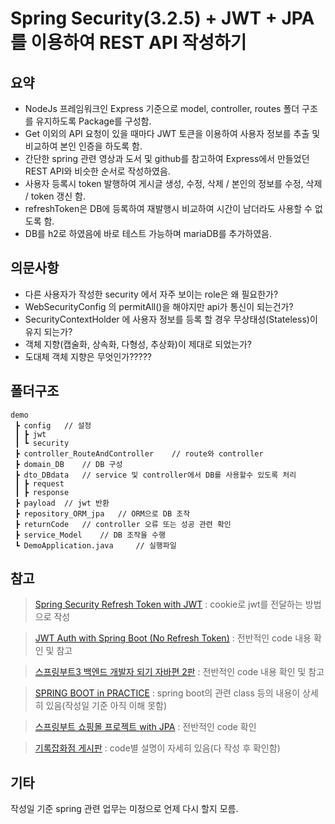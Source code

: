 # Spring Security(3.2.5) + JWT + JPA 를 이용하여 REST API 작성하기

## 요약
- NodeJs 프레임워크인 Express 기준으로 model, controller, routes 폴더 구조를 유지하도록
Package를 구성함.
- Get 이외의 API 요청이 있을 때마다 JWT 토큰을 이용하여 사용자 정보를 추출 및 비교하여 본인
인증을 하도록 함.
- 간단한 spring 관련 영상과 도서 및 github를 참고하여 Express에서 만들었던 REST API와 비슷한 순서로
작성하였음.
- 사용자 등록시 token 발행하여 게시글 생성, 수정, 삭제 / 본인의 정보를 수정, 삭제 / token 갱신 함.
- refreshToken은 DB에 등록하여 재발행시 비교하여 시간이 남더라도 사용할 수 없도록 함.
- DB를 h2로 하였음에 바로 테스트 가능하며 mariaDB를 추가하였음.

## 의문사항
- 다른 사용자가 작성한 security 에서 자주 보이는 role은 왜 필요한가?
- WebSecurityConfig 의 permitAll()을 해야지만 api가 통신이 되는건가?
- SecurityContextHolder 에 사용자 정보를 등록 할 경우 무상태성(Stateless)이 유지 되는가?
- 객체 지향(캡술화, 상속화, 다형성, 추상화)이 제대로 되었는가?
- 도대체 객체 지향은 무엇인가?????

## 폴더구조
```
demo
 ┣ config   // 설정
 ┃ ┣ jwt
 ┃ ┗ security
 ┣ controller_RouteAndController    // route와 controller
 ┣ domain_DB    // DB 구성
 ┣ dto_DBdata   // service 및 controller에서 DB를 사용할수 있도록 처리
 ┃ ┣ request
 ┃ ┣ response
 ┣ payload  // jwt 반환
 ┣ repository_ORM_jpa   // ORM으로 DB 조작
 ┣ returnCode   // controller 오류 또는 성공 관련 확인
 ┣ service_Model    // DB 조작을 수행
 ┗ DemoApplication.java     // 실행파일
```

## 참고
> [Spring Security Refresh Token with JWT](https://www.bezkoder.com/spring-security-refresh-token/) : cookie로 jwt를 전달하는 방법으로 작성

> [JWT Auth with Spring Boot (No Refresh Token)](https://github.com/DevRezaur/spring-security-JWT-module) : 전반적인 code 내용 확인 및 참고

> [스프링부트3 백엔드 개발자 되기 자바편 2판](https://github.com/shinsunyoung/springboot-developer) : 전반적인 code 내용 확인 및 참고

> [SPRING BOOT in PRACTICE](https://github.com/spring-boot-in-practice/repo) : spring boot의 관련 class 등의 내용이 상세히 있음(작성일 기준 아직 이해 못함)

> [스프링부트 쇼핑몰 프로젝트 with JPA](https://github.com/roadbook2/shop) : 전반적인 code 확인

> [기록잡화점 게시판](https://github.com/sosow0212/ApiStudy) : code별 설명이 자세히 있음(다 작성 후 확인함)

## 기타
작성일 기준 spring 관련 업무는 미정으로 언제 다시 할지 모름.
